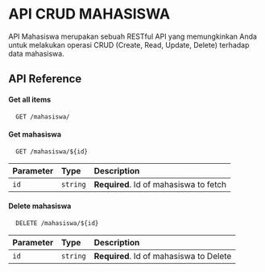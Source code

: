 
# API CRUD MAHASISWA

API Mahasiswa merupakan sebuah RESTful API yang memungkinkan Anda untuk melakukan operasi CRUD (Create, Read, Update, Delete) terhadap data mahasiswa.


## API Reference

#### Get all items

```http
  GET /mahasiswa/
```

#### Get mahasiswa

```http
  GET /mahasiswa/${id}
```

| Parameter | Type     | Description                       |
| :-------- | :------- | :-------------------------------- |
| `id`      | `string` | **Required**. Id of mahasiswa to fetch |

#### Delete mahasiswa

```http
  DELETE /mahasiswa/${id}
```
| Parameter | Type     | Description                       |
| :-------- | :------- | :-------------------------------- |
| `id`      | `string` | **Required**. Id of mahasiswa to Delete |

